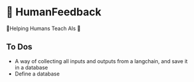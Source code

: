 # 🍬 HumanFeedback
👨Helping Humans Teach AIs 🤖 

## To Dos
- A way of collecting all inputs and outputs from a langchain, and save it in a database
- Define a database